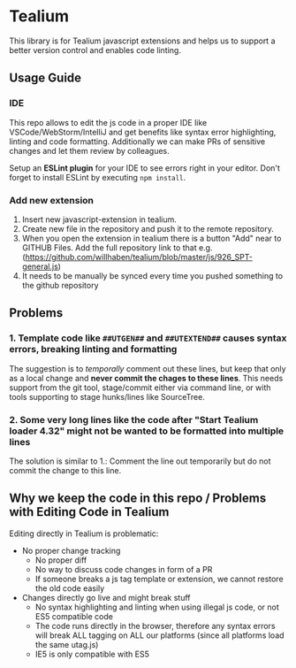 # Tealium

This library is for Tealium javascript extensions and helps us to support a better version control and enables code linting.

## Usage Guide

### IDE

This repo allows to edit the js code in a proper IDE like VSCode/WebStorm/IntelliJ and get benefits like syntax error highlighting, linting and code formatting. Additionally we can make PRs of sensitive changes and let them review by colleagues.

Setup an **ESLint plugin** for your IDE to see errors right in your editor. Don't forget to install ESLint by executing `npm install`.

### Add new extension

1. Insert new javascript-extension in tealium.
2. Create new file in the repository and push it to the remote repository.
3. When you open the extension in tealium there is a button "Add" near to GITHUB Files. Add the full repository link to that e.g. (https://github.com/willhaben/tealium/blob/master/js/926_SPT-general.js)
4. It needs to be manually be synced every time you pushed something to the github repository


## Problems

### 1. Template code like `##UTGEN##` and `##UTEXTEND##` causes syntax errors, breaking linting and formatting

The suggestion is to _temporally_ comment out these lines, but keep that only as a local change and **never commit the chages to these lines**. This needs support from the git tool, stage/commit either via command line, or with tools supporting to stage hunks/lines like SourceTree.

### 2. Some very long lines like the code after "Start Tealium loader 4.32" might not be wanted to be formatted into multiple lines

The solution is similar to 1.: Comment the line out temporarily but do not commit the change to this line.


## Why we keep the code in this repo / Problems with Editing Code in Tealium

Editing directly in Tealium is problematic:

-   No proper change tracking
    -   No proper diff
    -   No way to discuss code changes in form of a PR
    -   If someone breaks a js tag template or extension, we cannot restore the old code easily
-   Changes directly go live and might break stuff
    -   No syntax highlighting and linting when using illegal js code, or not ES5 compatible code
    -   The code runs directly in the browser, therefore any syntax errors will break ALL tagging on ALL our platforms (since all platforms load the same utag.js)
    -   IE5 is only compatible with ES5
